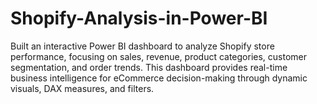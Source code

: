 # Shopify-Analysis-in-Power-BI
Built an interactive Power BI dashboard to analyze Shopify store performance, focusing on sales, revenue, product categories, customer segmentation, and order trends. This dashboard provides real-time business intelligence for eCommerce decision-making through dynamic visuals, DAX measures, and filters.
